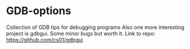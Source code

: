 # GDB-options
Collection of GDB tips for debugging programs 
Also one more interesting project is gdbgui. Some minor bugs but worth it.
Link to repo: https://github.com/cs01/gdbgui
